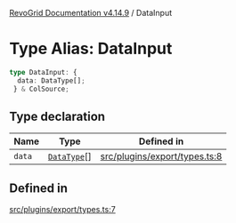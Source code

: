 [RevoGrid Documentation v4.14.9](README.md) / DataInput

# Type Alias: DataInput

```ts
type DataInput: {
  data: DataType[];
 } & ColSource;
```

## Type declaration

| Name | Type | Defined in |
| ------ | ------ | ------ |
| `data` | [`DataType`](TypeAlias.DataType.md)[] | [src/plugins/export/types.ts:8](https://github.com/revolist/revogrid/blob/6c3c52a081bcade371a3f5576e4e5805c6bbce5c/src/plugins/export/types.ts#L8) |

## Defined in

[src/plugins/export/types.ts:7](https://github.com/revolist/revogrid/blob/6c3c52a081bcade371a3f5576e4e5805c6bbce5c/src/plugins/export/types.ts#L7)
